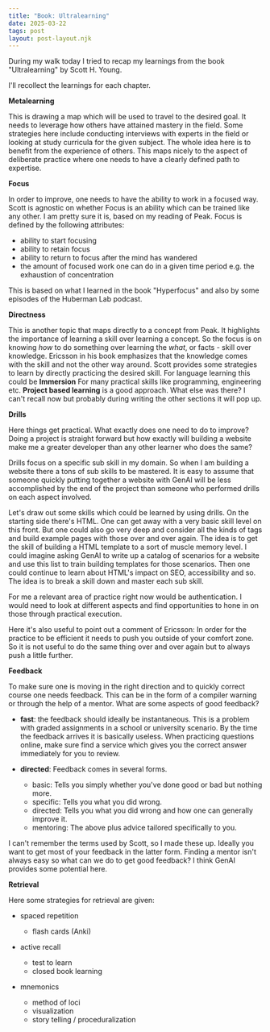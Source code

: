 ```yaml
---
title: "Book: Ultralearning"
date: 2025-03-22
tags: post
layout: post-layout.njk
---
```

During my walk today I tried to recap my learnings from the book
"Ultralearning" by Scott H. Young.

I'll recollect the learnings for each chapter.

**Metalearning**

This is drawing a map which will be used to travel to the desired goal. It
needs to leverage how others have attained mastery in the field. Some
strategies here include conducting interviews with experts in the field or
looking at study curricula for the given subject. The whole idea here is to
benefit from the experience of others. This maps nicely to the aspect of
deliberate practice where one needs to have a clearly defined path to
expertise.

**Focus**

In order to improve, one needs to have the ability to work in a focused  way.
Scott is agnostic on whether Focus is an ability which can be trained like any
other. I am pretty sure it is, based on my reading of Peak. 
Focus is defined by the following attributes: 

* ability to start focusing
* ability to retain focus
* ability to return to focus after the mind has wandered
* the amount of focused work one can do in a given time period e.g. the
  exhaustion of concentration

This is based on what I learned in the book "Hyperfocus" and also by some 
episodes of the Huberman Lab podcast.

**Directness**

This is another topic that maps directly to a concept from Peak. It highlights
the importance of learning a skill over learning a concept. So the focus is on
knowing *how* to do something over learning the *what*, or facts - skill over
knowledge. Ericsson in his book emphasizes that the knowledge comes with the
skill and not the other way around. Scott provides some strategies to learn by
directly practicing the desired skill. For language learning this could be
**Immersion** For many practical skills like programming, engineering etc.
**Project based learning** is a good approach. What else was there? I can't
recall now but probably during writing the other sections it will pop up.

**Drills**

Here things get practical. What exactly does one need to do to improve?\
Doing a project is straight forward but how exactly will building a website 
make me a greater developer than any other learner who does the same?

Drills focus on a specific sub skill in my domain. So when I am building a
website there a tons of sub skills to be mastered. It is easy to assume that
someone quickly putting together a website with GenAI will be less accomplished
by the end of the project than someone who performed drills on each aspect
involved.

Let's draw out some skills which could be learned by using drills. On the
starting side there's HTML. One can get away with a very basic skill level on
this front. But one could also go very deep and consider all the kinds of tags
and build example pages with those over and over again. The idea is to get the
skill of building a HTML template to a sort of muscle memory level. I could
imagine asking GenAI to write up a catalog of scenarios for a website and use
this list to train building templates for those scenarios. Then one could continue
to learn about HTML's impact on SEO, accessibility and so. The idea is to break 
a skill down and master each sub skill.

For me a relevant area of practice right now would be authentication. I would need 
to look at different aspects and find opportunities to hone in on those through
practical execution.

Here it's also useful to point out a comment of Ericsson: In order for the
practice to be efficient it needs to push you outside of your comfort zone. So
it is not useful to do the same thing over and over again but to always push a
little further.

**Feedback**

To make sure one is moving in the right direction and to quickly correct course
one needs feedback. This can be in the form of a compiler warning or through the help
of a mentor.
What are some aspects of good feedback?

* **fast**: the feedback should ideally be instantaneous. This is a problem with graded assignments in a
  school or university scenario. By the time the feedback arrives it is basically useless. When practicing questions
  online, make sure find a service which gives you the correct answer immediately for you to review.
* **directed**: Feedback comes in several forms. 

  * basic: Tells you simply whether you've done good or bad but nothing more.
  * specific: Tells you what you did wrong.
  * directed: Tells you what you did wrong and how one can generally improve it.
  * mentoring: The above plus advice tailored specifically to you.

I can't remember the terms used by Scott, so I made these up. Ideally you want
to get most of your feedback in the latter form. Finding a mentor isn't always
easy so what can we do to get good feedback? I think GenAI provides some
potential here. 

**Retrieval**

Here some strategies for retrieval are given:

* spaced repetition

  * flash cards (Anki)
* active recall

  * test to learn
  * closed book learning
* mnemonics

  * method of loci
  * visualization
  * story telling / proceduralization
